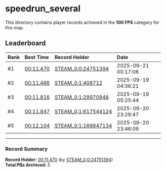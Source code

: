 # speedrun_several

This directory contains player records achieved in the **100 FPS** category for this map.

## Leaderboard

| Rank | Best Time | Record Holder | Date                |
| :--- | :-------- | :------------ | :------------------ |
| #1   | [00:11.470](./00011470_STEAM_0_0_24751394_20250921-001706.zip) | [STEAM_0:0:24751394](https://speedrun16.com/profile/STEAM_0:0:24751394)   | 2025-09-21 00:17:06 |
| #2   | [00:11.486](./00011486_STEAM_0_1_408712_20250919-043621.zip) | [STEAM_0:1:408712](https://speedrun16.com/profile/STEAM_0:1:408712)   | 2025-09-19 04:36:21 |
| #3   | [00:11.816](./00011816_STEAM_0_1_29970948_20250919-052544.zip) | [STEAM_0:1:29970948](https://speedrun16.com/profile/STEAM_0:1:29970948)   | 2025-09-19 05:25:44 |
| #4   | [00:11.847](./00011847_STEAM_0_1_617544124_20250920-232947.zip) | [STEAM_0:1:617544124](https://speedrun16.com/profile/STEAM_0:1:617544124)   | 2025-09-20 23:29:47 |
| #5   | [00:12.104](./00012104_STEAM_0_1_169847134_20250920-234609.zip) | [STEAM_0:1:169847134](https://speedrun16.com/profile/STEAM_0:1:169847134)   | 2025-09-20 23:46:09 |

---

### Record Summary
**Record Holder:** [00:11.470](./00011470_STEAM_0_0_24751394_20250921-001706.zip) (by [STEAM_0:0:24751394](https://speedrun16.com/profile/STEAM_0:0:24751394))  
**Total PBs Archived:** 5